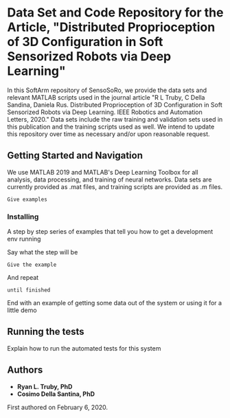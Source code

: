 # Data Set and Code Repository for the Article, "Distributed Proprioception of 3D Configuration in Soft Sensorized Robots via Deep Learning"

In this SoftArm repository of SensoSoRo, we provide the data sets and relevant MATLAB scripts used in the journal article 
"R L Truby, C Della Sandina, Daniela Rus. Distributed Proprioception of 3D Configuration in Soft Sensorized Robots via Deep Learning. IEEE Robotics and Automation Letters, 2020." Data sets include the raw training and validation sets used in this publication and the training scripts used as well. We intend to update this repository over time as necessary and/or upon reasonable request.

## Getting Started and Navigation

We use MATLAB 2019 and MATLAB's Deep Learning Toolbox for all analysis, data processing, and training of neural networks. Data sets are currently provided as .mat files, and training scripts are provided as .m files.

```
Give examples
```

### Installing

A step by step series of examples that tell you how to get a development env running

Say what the step will be

```
Give the example
```

And repeat

```
until finished
```

End with an example of getting some data out of the system or using it for a little demo

## Running the tests

Explain how to run the automated tests for this system

## Authors

* **Ryan L. Truby, PhD** 
* **Cosimo Della Santina, PhD**

First authored on February 6, 2020. 




